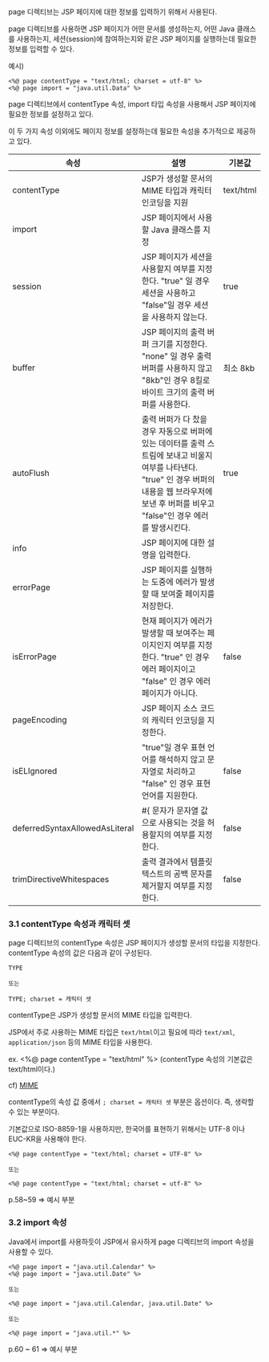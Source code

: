 page 디렉티브는 JSP 페이지에 대한 정보를 입력하기 위해서 사용된다.

page 디렉티브를 사용하면 JSP 페이지가 어떤 문서를 생성하는지, 어떤 Java 클래스를 사용하는지, 세션(session)에 참여하는지와 같은 JSP 페이지를 실행하는데 필요한 정보를 입력할 수 있다. 

예시) 
``` 
<%@ page contentType = "text/html; charset = utf-8" %>
<%@ page import = "java.util.Data" %>
```

page 디렉티브에서 contentType 속성, import 타입 속성을 사용해서 JSP 페이지에 필요한 정보를 설정하고 있다. 

이 두 가지 속성 이외에도 페이지 정보를 설정하는데 필요한 속성을 추가적으로 제공하고 있다. 

| 속성 | 설명 | 기본값 |
| ---- | ---- | ---- |
| contentType | JSP가 생성할 문서의 MIME 타입과 캐릭터 인코딩을 지원 | text/html |
| import | JSP 페이지에서 사용할 Java 클래스를 지정 | |
| session | JSP 페이지가 세션을 사용할지 여부를 지정한다. "true" 일 경우 세션을 사용하고 "false"일 경우 세션을 사용하지 않는다. | true | 
| buffer | JSP 페이지의 출력 버퍼 크기를 지정한다. "none" 일 경우 출력 버퍼를 사용하지 않고 "8kb"인 경우 8킬로바이트 크기의 출력 버퍼를 사용한다. | 최소 8kb | 
| autoFlush | 출력 버퍼가 다 찼을 경우 자동으로 버퍼에 있는 데이터를 출력 스트림에 보내고 비울지 여부를 나타낸다. "true" 인 경우 버퍼의 내용을 웹 브라우저에 보낸 후 버퍼를 비우고 "false"인 경우 에러를 발생시킨다.| true | 
| info | JSP 페이지에 대한 설명을 입력한다. | | 
| errorPage | JSP 페이지를 실행하는 도중에 에러가 발생할 때 보여줄 페이지를 저장한다. | | 
| isErrorPage | 현재 페이지가 에러가 발생할 때 보여주는 페이지인지 여부를 지정한다. "true" 인 경우 에러 페이지이고 "false" 인 경우 에러 페이지가 아니다. | false | 
| pageEncoding | JSP 페이지 소스 코드의 캐릭터 인코딩을 지정한다. | | 
| isELIgnored | "true"일 경우 표현 언어를 해석하지 않고 문자열로 처리하고 "false" 인 경우 표현 언어를 지원한다. | false | 
| deferredSyntaxAllowedAsLiteral | #{ 문자가 문자열 값으로 사용되는 것을 허용할지의 여부를 지정한다. | false | 
| trimDirectiveWhitespaces | 출력 결과에서 템플릿 텍스트의 공백 문자를 제거할지 여부를 지정한다. | false |

### 3.1 contentType 속성과 캐릭터 셋

page 디렉티브의 contentType 속성은 JSP 페이지가 생성할 문서의 타입을 지정한다. contentType 속성의 값은 다음과 같이 구성된다.

``` 
TYPE

또는

TYPE; charset = 캐릭터 셋
```

contentType은 JSP가 생성할 문서의 MIME 타입을 입력한다. 

JSP에서 주로 사용하는 MIME 타입은 `text/html`이고 필요에 따라 `text/xml`, `application/json` 등의 MIME 타입을 사용한다.

ex. <%@ page contentType = "text/html" %> (contentType 속성의 기본값은 text/html이다.)

cf) [MIME](https://ko.wikipedia.org/wiki/MIME)

contentType의 속성 값 중에서 `; charset = 캐릭터 셋` 부분은 옵션이다. 즉, 생략할 수 있는 부분이다. 

기본값으로 ISO-8859-1을 사용하지만, 한국어를 표현하기 위해서는 UTF-8 이나 EUC-KR을 사용해야 한다.

``` 
<%@ page contentType = "text/html; charset = UTF-8" %>
 
또는 
 
<%@ page contentType = "text/html; charset = utf-8" %>
```

p.58~59 ⇒ 예시 부분

### 3.2 import 속성

Java에서 import를 사용하듯이 JSP에서 유사하게 page 디렉티브의 import 속성을 사용할 수 있다. 

```
<%@ page import = "java.util.Calendar" %>
<%@ page import = "java.util.Date" %>

또는

<%@ page import = "java.util.Calendar, java.util.Date" %>

또는 

<%@ page import = "java.util.*" %>
```

p.60 ~ 61 ⇒ 예시 부분

















